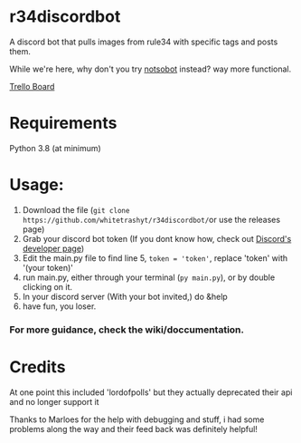 
# r34discordbot
A discord bot that pulls images from rule34 with specific tags and posts them.

While we're here, why don't you try [notsobot](https://notsobot.com/) instead? way more functional.

[Trello Board](https://trello.com/b/07EqYuyc)

# Requirements
Python 3.8 (at minimum)


# Usage:
1. Download the file (`git clone https://github.com/whitetrashyt/r34discordbot/`or use the releases page)
2. Grab your discord bot token (If you dont know how, check out [Discord's developer page](https://discord.com/developers/applications))
3. Edit the main.py file to find line 5, `token = 'token'`, replace 'token' with '(your token)'
4. run main.py, either through your terminal (`py main.py`), or by double clicking on it.
5. In your discord server (With your bot invited,) do &help
6. have fun, you loser.

### For more guidance, check the wiki/doccumentation.

# Credits
At one point this included 'lordofpolls' but they actually deprecated their api and no longer support it

Thanks to Marloes for the help with debugging and stuff, i had some problems along the way and their feed back was definitely helpful!
